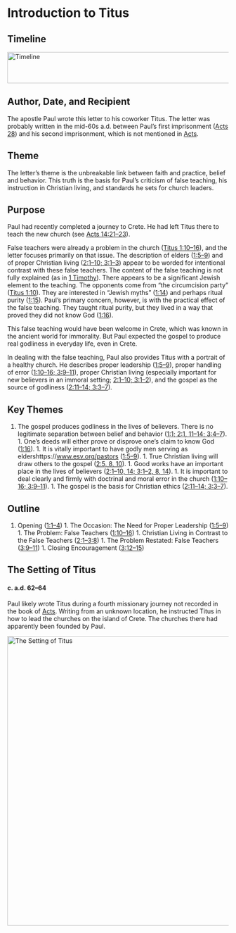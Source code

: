 
# Introduction to Titus

## Timeline

 [ <img src="https:https://www.esv.org//static.esvmedia.orghttps://www.esv.org/media/esv-global-study-biblehttps://www.esv.org/images/mediumhttps://www.esv.org/chart_56_timeline.png" alt="Timeline" width="700" height="71"/> ](https:https://www.esv.org//static.esvmedia.orghttps://www.esv.org/media/esv-global-study-biblehttps://www.esv.org/images/big/chart_56_timeline.png) 

## Author, Date, and Recipient

The apostle Paul wrote this letter to his coworker Titus. The letter was probably written in the mid-60s a.d. between Paul’s first imprisonment ([Acts 28](https://www.esv.org/Acts+28%3A1%E2%80%9331/)) and his second imprisonment, which is not mentioned in [Acts](https://www.esv.org/Acts+1%3A1%E2%80%9328%3A31/).

## Theme

The letter’s theme is the unbreakable link between faith and practice, belief and behavior. This truth is the basis for Paul’s criticism of false teaching, his instruction in Christian living, and standards he sets for church leaders.

## Purpose

Paul had recently completed a journey to Crete. He had left Titus there to teach the new church (see [Acts 14:21–23](https://www.esv.org/Acts+14%3A21%E2%80%9323/)).

False teachers were already a problem in the church ([Titus 1:10–16](https://www.esv.org/Titus+1%3A10%E2%80%9316/)), and the letter focuses primarily on that issue. The description of elders ([1:5–9](https://www.esv.org/Titus+1%3A5%E2%80%939/)) and of proper Christian living ([2:1–10; 3:1–3](https://www.esv.org/Titus+2%3A1%E2%80%9310%2C+3%3A1%E2%80%933/)) appear to be worded for intentional contrast with these false teachers. The content of the false teaching is not fully explained (as in [1 Timothy](https://www.esv.org/1+Timothy+1%3A1%E2%80%936%3A21/)). There appears to be a significant Jewish element to the teaching. The opponents come from “the circumcision party” ([Titus 1:10](https://www.esv.org/Titus+1%3A10/)). They are interested in “Jewish myths” ([1:14](https://www.esv.org/Titus+1%3A14/)) and perhaps ritual purity ([1:15](https://www.esv.org/Titus+1%3A15/)). Paul’s primary concern, however, is with the practical effect of the false teaching. They taught ritual purity, but they lived in a way that proved they did not know God ([1:16](https://www.esv.org/Titus+1%3A16/)).

This false teaching would have been welcome in Crete, which was known in the ancient world for immorality. But Paul expected the gospel to produce real godliness in everyday life, even in Crete.

In dealing with the false teaching, Paul also provides Titus with a portrait of a healthy church. He describes proper leadership ([1:5–9](https://www.esv.org/Titus+1%3A5%E2%80%939/)), proper handling of error ([1:10–16; 3:9–11](https://www.esv.org/Titus+1%3A10%E2%80%9316%2C+3%3A9%E2%80%9311/)), proper Christian living (especially important for new believers in an immoral setting; [2:1–10; 3:1–2](https://www.esv.org/Titus+2%3A1%E2%80%9310%2C+3%3A1%E2%80%932/)), and the gospel as the source of godliness ([2:11–14; 3:3–7](https://www.esv.org/Titus+2%3A11%E2%80%9314%2C+3%3A3%E2%80%937/)).

## Key Themes
1. The gospel produces godliness in the lives of believers. There is no legitimate separation between belief and behavior ([1:1; 2:1, 11–14; 3:4–7](https://www.esv.org/Titus+1%3A1%2C+2%3A1%2C+2%3A11%E2%80%9314%2C+3%3A4%E2%80%937/)). 1. One’s deeds will either prove or disprove one’s claim to know God ([1:16](https://www.esv.org/Titus+1%3A16/)). 1. It is vitally important to have godly men serving as eldershttps://www.esv.org/pastors ([1:5–9](/Titus+1%3A5%E2%80%939https://www.esv.org/)). 1. True Christian living will draw others to the gospel ([2:5, 8, 10](/Titus+2%3A5%2C+2%3A8%2C+2%3A10https://www.esv.org/)). 1. Good works have an important place in the lives of believers ([2:1–10, 14; 3:1–2, 8, 14](/Titus+2%3A1%E2%80%9310%2C+2%3A14%2C+3%3A1%E2%80%932%2C+3%3A8%2C+3%3A14https://www.esv.org/)). 1. It is important to deal clearly and firmly with doctrinal and moral error in the church ([1:10–16; 3:9–11](/Titus+1%3A10%E2%80%9316%2C+3%3A9%E2%80%9311https://www.esv.org/)). 1. The gospel is the basis for Christian ethics ([2:11–14; 3:3–7](/Titus+2%3A11%E2%80%9314%2C+3%3A3%E2%80%937/)). 
## Outline
1. Opening ([1:1–4](https://www.esv.org/Titus+1%3A1%E2%80%934/)) 1. The Occasion: The Need for Proper Leadership ([1:5–9](https://www.esv.org/Titus+1%3A5%E2%80%939/)) 1. The Problem: False Teachers ([1:10–16](https://www.esv.org/Titus+1%3A10%E2%80%9316/)) 1. Christian Living in Contrast to the False Teachers ([2:1–3:8](https://www.esv.org/Titus+2%3A1%E2%80%933%3A8/)) 1. The Problem Restated: False Teachers ([3:9–11](https://www.esv.org/Titus+3%3A9%E2%80%9311/)) 1. Closing Encouragement ([3:12–15](https://www.esv.org/Titus+3%3A12%E2%80%9315/)) 
## The Setting of Titus

#### c. a.d. 62–64

Paul likely wrote Titus during a fourth missionary journey not recorded in the book of [Acts](https://www.esv.org/Acts+1%3A1%E2%80%9328%3A31/). Writing from an unknown location, he instructed Titus in how to lead the churches on the island of Crete. The churches there had apparently been founded by Paul.

 [ <img src="https:https://www.esv.org//static.esvmedia.orghttps://www.esv.org/media/esv-global-study-biblehttps://www.esv.org/images/mediumhttps://www.esv.org/map_56_01.jpg" alt="The Setting of Titus" width="700" height="658"/> ](https:https://www.esv.org//static.esvmedia.orghttps://www.esv.org/media/esv-global-study-biblehttps://www.esv.org/images/big/map_56_01.jpg) 

